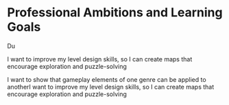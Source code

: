 # Professional Ambitions and Learning Goals

Du

I want to improve my level design skills, so I can create maps that encourage exploration and puzzle-solving

I want to show that gameplay elements of one genre can be applied to anotherI want to improve my level design skills, so I can create maps that encourage exploration and puzzle-solving
